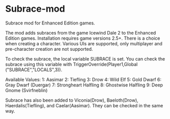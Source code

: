 # Subrace-mod
Subrace mod for Enhanced Edition games.

The mod adds subraces from the game Icewind Dale 2 to the Enhanced Edition games. Installation requires game versions 2.5+.
There is a choice when creating a character. Various UIs are supported, only multiplayer and pre-character creation are not supported.

To check the subrace, the local variable SUBRACE is set. You can check the subrace using this  variable with TriggerOverride(Player1,Global ("SUBRACE","LOCALS",3)).

Available Values:
1: Aasimar
2: Tiefling
3: Drow
4: Wild Elf
5: Gold Dwarf
6: Gray Dwarf (Duergar)
7: Strongheart Halfling
8: Ghostwise Halfling
9: Deep Gnome (Svirfneblin)

Subrace has also been added to Viconia(Drow), Baeloth(Drow), Haerdalis(Tiefling), and Caelar(Aasimar). They can be checked in the same way. 
